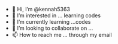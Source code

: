 - 👋 Hi, I’m @kennah5363
- 👀 I’m interested in ... learning codes
- 🌱 I’m currently learning ...codes
- 💞️ I’m looking to collaborate on ...
- 📫 How to reach me ... through my email

<!---
kennah5363/kennah5363 is a ✨ special ✨ repository because its `README.md` (this file) appears on your GitHub profile.
You can click the Preview link to take a look at your changes.
--->
